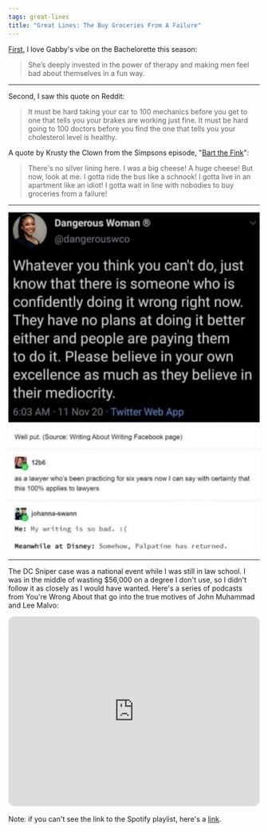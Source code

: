 ```yaml
---
tags: great-lines
title: "Great Lines: The Buy Groceries From A Failure"
---
```






[First](https://www.vulture.com/article/the-bachelorette-recap-season-19-episode-7-hometowns-week.html), I love Gabby's vibe on the Bachelorette this season:

> She’s deeply invested in the power of therapy and making men feel bad about themselves in a fun way.

----

Second, I saw this quote on Reddit:

> It must be hard taking your car to 100 mechanics before you get to one that tells you your brakes are working just fine. It must be hard going to 100 doctors before you find the one that tells you your cholesterol level is healthy.


A quote by Krusty the Clown from the Simpsons episode, "[Bart the Fink](https://simpsons.fandom.com/wiki/Bart_the_Fink/Quotes)":

> There's no silver lining here. I was a big cheese! A huge cheese! But now, look at me. I gotta ride the bus like a schnook! I gotta live in an apartment like an idiot! I gotta wait in line with nobodies to buy groceries from a failure!
___

![badatjob](https://raw.githubusercontent.com/muneer78/muneer78.github.io/master/images/badatjob.jpg)
___

The DC Sniper case was a national event while I was still in law school. I was in the middle of wasting $56,000 on a degree I don't use, so I didn't follow it as closely as I would have wanted. Here's a series of podcasts from You're Wrong About that go into the true motives of John Muhammad and Lee Malvo:

<iframe style="border-radius:12px" src="https://open.spotify.com/embed/playlist/565jB2rSme3kThZWlb51U1?utm_source=generator" width="100%" height="380" frameBorder="0" allowfullscreen="" allow="autoplay; clipboard-write; encrypted-media; fullscreen; picture-in-picture"></iframe>

Note: if you can't see the link to the Spotify playlist, here's a [link](https://open.spotify.com/playlist/565jB2rSme3kThZWlb51U1).
